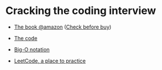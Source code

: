 # Cracking the coding interview

* [The book @amazon](http://www.amazon.com/gp/product/0984782850/ref=as_li_tl?Pre-Order+on+Amazon=Now+Available+on+Amazon) ([Check before buy](http://bookdl.com/978-1517331856/))
* [The code](https://github.com/gaylemcd/ctci/tree/master/javascript)

* [Big-O notation](http://bigocheatsheet.com/)
* [LeetCode, a place to practice](https://leetcode.com/)

